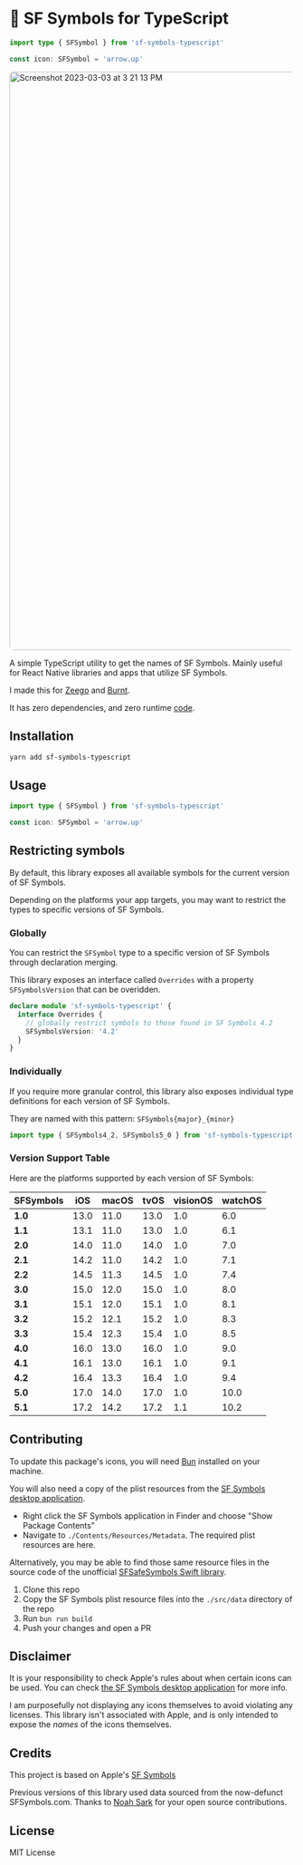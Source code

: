 # 🍏 SF Symbols for TypeScript

```ts
import type { SFSymbol } from 'sf-symbols-typescript'

const icon: SFSymbol = 'arrow.up'
```

<img style="border-radius: 8px; overflow: hidden; margin:0;" width="1021" alt="Screenshot 2023-03-03 at 3 21 13 PM" src="https://user-images.githubusercontent.com/13172299/222821298-0c0a4fba-fe0a-4e31-85d7-55e7870f2bc7.png" />

A simple TypeScript utility to get the names of SF Symbols. Mainly useful for React Native libraries and apps that utilize SF Symbols.

I made this for [Zeego](https://zeego.dev) and [Burnt](https://github.com/nandorojo/burnt).

It has zero dependencies, and zero runtime [code](https://github.com/nandorojo/sf-symbols-typescript/blob/master/dist/index.js).

## Installation

```sh
yarn add sf-symbols-typescript
```

## Usage

```ts
import type { SFSymbol } from 'sf-symbols-typescript'

const icon: SFSymbol = 'arrow.up'
```

## Restricting symbols

By default, this library exposes all available symbols for the current version of SF Symbols.

Depending on the platforms your app targets, you may want to restrict the types to specific versions of SF Symbols.

### Globally

You can restrict the `SFSymbol` type to a specific version of SF Symbols through declaration merging.

This library exposes an interface called `Overrides` with a property `SFSymbolsVersion` that can be overidden.

```ts
declare module 'sf-symbols-typescript' {
  interface Overrides {
    // globally restrict symbols to those found in SF Symbols 4.2
    SFSymbolsVersion: '4.2'
  }
}
```

### Individually

If you require more granular control, this library also exposes individual type definitions for each version of SF Symbols.

They are named with this pattern: `SFSymbols{major}_{minor}`

```ts
import type { SFSymbols4_2, SFSymbols5_0 } from 'sf-symbols-typescript'
```

### Version Support Table

Here are the platforms supported by each version of SF Symbols:

| SFSymbols | iOS  | macOS | tvOS | visionOS | watchOS |
| --------- | ---- | ----- | ---- | -------- | ------- |
| **1.0**   | 13.0 | 11.0  | 13.0 | 1.0      | 6.0     |
| **1.1**   | 13.1 | 11.0  | 13.0 | 1.0      | 6.1     |
| **2.0**   | 14.0 | 11.0  | 14.0 | 1.0      | 7.0     |
| **2.1**   | 14.2 | 11.0  | 14.2 | 1.0      | 7.1     |
| **2.2**   | 14.5 | 11.3  | 14.5 | 1.0      | 7.4     |
| **3.0**   | 15.0 | 12.0  | 15.0 | 1.0      | 8.0     |
| **3.1**   | 15.1 | 12.0  | 15.1 | 1.0      | 8.1     |
| **3.2**   | 15.2 | 12.1  | 15.2 | 1.0      | 8.3     |
| **3.3**   | 15.4 | 12.3  | 15.4 | 1.0      | 8.5     |
| **4.0**   | 16.0 | 13.0  | 16.0 | 1.0      | 9.0     |
| **4.1**   | 16.1 | 13.0  | 16.1 | 1.0      | 9.1     |
| **4.2**   | 16.4 | 13.3  | 16.4 | 1.0      | 9.4     |
| **5.0**   | 17.0 | 14.0  | 17.0 | 1.0      | 10.0    |
| **5.1**   | 17.2 | 14.2  | 17.2 | 1.1      | 10.2    |

## Contributing

To update this package's icons, you will need [Bun](https://bun.sh/) installed on your machine.

You will also need a copy of the plist resources from the [SF Symbols desktop application](https://developer.apple.com/sf-symbols/).

- Right click the SF Symbols application in Finder and choose "Show Package Contents"
- Navigate to `./Contents/Resources/Metadata`. The required plist resources are here.

Alternatively, you may be able to find those same resource files in the source code of the unofficial [SFSafeSymbols Swift library](https://github.com/SFSafeSymbols/SFSafeSymbols/tree/stable/SymbolsGenerator/Sources/SymbolsGenerator/Resources).

1. Clone this repo
1. Copy the SF Symbols plist resource files into the `./src/data` directory of the repo
1. Run `bun run build`
1. Push your changes and open a PR

## Disclaimer

It is your responsibility to check Apple's rules about when certain icons can be used. You can check [the SF Symbols desktop application](https://developer.apple.com/sf-symbols/) for more info.

I am purposefully not displaying any icons themselves to avoid violating any licenses. This library isn't associated with Apple, and is only intended to expose the _names_ of the icons themselves.

## Credits

This project is based on Apple's [SF Symbols](https://developer.apple.com/design/human-interface-guidelines/sf-symbols/overview/)

Previous versions of this library used data sourced from the now-defunct SFSymbols.com. Thanks to [Noah Sark](https://github.com/noahsark769/SFSymbols.com) for your open source contributions.

## License

MIT License
